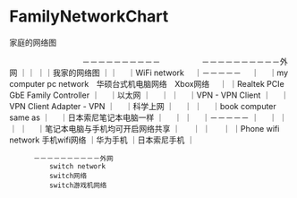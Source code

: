 # FamilyNetworkChart
家庭的网络图

　　　　
　　　　　－－－－－－－－－－
　　　　　－－－－－－－－－－外网
                  ｜｜
                  ｜｜我家的网络图
                  ｜｜
                  　｜WiFi network
                  　｜－－－－－
                  　｜　 ｜my computer pc network　华硕台式机电脑网络　Xbox网络
                  　｜   ｜Realtek PCIe GbE Family Controller
                    ｜　 ｜以太网
                    ｜　 ｜
                    ｜　 ｜VPN - VPN Client
                    ｜　 ｜VPN Client Adapter - VPN
                    ｜　 ｜科学上网
                    ｜　 ｜
                    ｜　 ｜book computer same as
                    ｜　 ｜日本索尼笔记本电脑一样
                    ｜　 ｜
                    ｜　 ｜－－－－－ 
                    ｜　 ｜   ｜
                    ｜   ｜　 ｜笔记本电脑与手机均可开启网络共享
                    ｜     　 ｜
                    ｜     　 ｜
                    ｜Phone wifi network 手机wifi网络
                    ｜华为手机
                    ｜日本索尼手机
                    ｜
                    
                    
                    
          －－－－－－－－－－外网
              switch network
              switch网络
              switch游戏机网络
